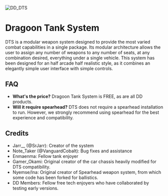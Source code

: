 ![DD_DTS](https://github.com/user-attachments/assets/88f11ff7-01c6-4649-8aa7-85aaad5fc1c8)

# Dragoon Tank System
  DTS is a modular weapon system designed to provide the most varied combat capabilities in a single package.
Its modular architecture allows the user to assign any number of weapons to any number of seats, at any combination
desired, everything under a single vehicle.
  This system has been designed for an half arcade half realistic style, as it combines an elegantly simple
user interface with simple controls.

## FAQ
- **What's the price?**
  Dragoon Tank System is FREE, as are all DD products.
- **Will it require spearhead?**
  DTS does not require a spearhead installation to run. However, we strongly recommend using spearhead for
  the best experience and compatibility.

## Credits
- Jarr__ (@SrJarr): Creator of the system
- Note_Taker (@VanguardCobalt): Bug fixes and assistance
- Enmaenma: Fellow tank enjoyer
- Gamer_Okami: Original creator of the car chassis heavily modified for DTS compatibility.
- Nyemse/Ina: Original creator of Spearhead weapon system, from which some code has been forked for ballistics.
- DD Members: Fellow free tech enjoyers who have collaborated by testing early versions.
